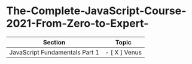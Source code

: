 # The-Complete-JavaScript-Course-2021-From-Zero-to-Expert-


Section | Topic
--------- | ------
JavaScript Fundamentals Part 1     | - [ X ] Venus  
                                     
                                                                  
                                     
                                     

